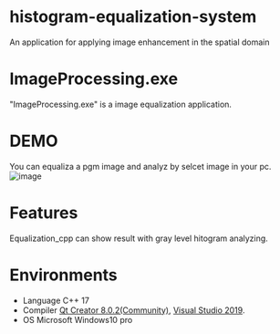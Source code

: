 # histogram-equalization-system
An application for applying image enhancement in the spatial domain


# ImageProcessing.exe

"ImageProcessing.exe" is a image equalization application.

# DEMO

You can equaliza a pgm image and analyz by selcet image in your pc.
![image]([https://imgur.com/a/8gHj84k.png](https://github.com/ooniwatori/histogram-equalization-system/blob/main/demo.png))

# Features

Equalization_cpp can show result with gray level hitogram analyzing.

# Environments 

* Language C++ 17
* Compiler [Qt Creator 8.0.2(Community)](https://www.qt.io/), [Visual Studio 2019](https://visualstudio.microsoft.com/).
* OS Microsoft Windows10 pro

